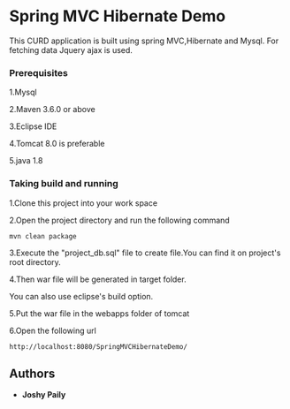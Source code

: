 # Spring MVC Hibernate Demo

This CURD application is built using spring MVC,Hibernate and Mysql.
For fetching data Jquery ajax is used. 

### Prerequisites

1.Mysql

2.Maven 3.6.0 or above

3.Eclipse IDE

4.Tomcat 8.0 is preferable

5.java 1.8 

### Taking build and running

1.Clone this project into your work space

2.Open the project directory and run the following command

```
mvn clean package
```
3.Execute the "project_db.sql" file to create file.You can find it on project's root directory.

4.Then war file will be generated in target folder.

You can also use eclipse's build option.

5.Put the war file in the webapps folder of tomcat

6.Open the following url

```
http://localhost:8080/SpringMVCHibernateDemo/
```
## Authors

* **Joshy Paily** 

